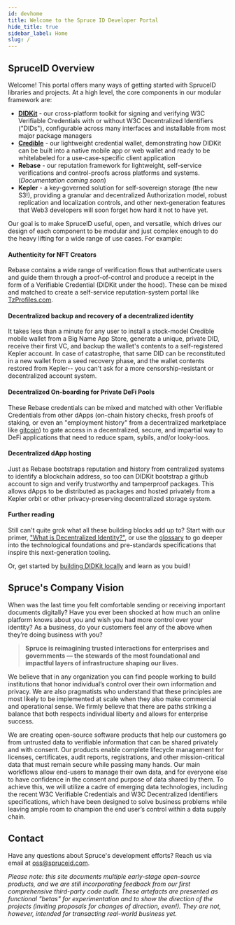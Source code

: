 ```yaml
---
id: devhome
title: Welcome to the Spruce ID Developer Portal
hide_title: true
sidebar_label: Home
slug: /
---
```


## SpruceID Overview

Welcome! This portal offers many ways of getting started with SpruceID libraries
and projects.  At a high level, the core components in our modular framework
are:

- [**DIDKit**](/docs/didkit) - our cross-platform toolkit for signing and
  verifying W3C Verifiable Credentials with or without W3C Decentralized
  Identifiers ("DIDs"), configurable across many interfaces and installable from
  most major package managers
- [**Credible**](/docs/credible) - our lightweight credential wallet,
  demonstrating how DIDKit can be built into a native mobile app or web wallet
  and ready to be whitelabeled for a use-case-specific client application
- **Rebase** - our reputation framework for lightweight, self-service
  verifications and control-proofs across platforms and systems. (*Documentation
  coming soon*)
- **Kepler** - a key-governed solution for self-sovereign storage (the new S3!),
  providing a granular and decentralized Authorization model, robust replication
  and localization controls, and other next-generation features that Web3
  developers will soon forget how hard it not to have yet.

Our goal is to make SpruceID useful, open, and versatile, which drives our
design of each component to be modular and just complex enough to do the heavy
lifting for a wide range of use cases.  For example:

#### Authenticity for NFT Creators
Rebase contains a wide range of verification flows that authenticate users and
guide them through a proof-of-control and produce a receipt in the form of a
Verifiable Credential (DIDKit under the hood). These can be mixed and matched to
create a self-service reputation-system portal like
[TzProfiles.com](https://tzprofiles.com).

#### Decentralized backup and recovery of a decentralized identity
It takes less than a minute for any user to install a stock-model Credible
mobile wallet from a Big Name App Store, generate a unique, private DID, receive
their first VC, and backup the wallet's contents to a self-registered Kepler
account. In case of catastrophe, that same DID can be reconstituted in a new
wallet from a seed recovery phase, and the wallet contents restored from
Kepler-- you can't ask for a more censorship-resistant or decentralized account
system.

#### Decentralized On-boarding for Private DeFi Pools
These Rebase credentials can be mixed and matched with other Verifiable
Credentials from other dApps (on-chain history checks, fresh proofs of staking,
or even an "employment history" from a decentralized marketplace like
[gitcoin](https://gitcoin.co)) to gate access in a decentralized, secure, and
impartial way to DeFi applications that need to reduce spam, sybils, and/or
looky-loos.

#### Decentralized dApp hosting
Just as Rebase bootstraps reputation and history from centralized systems to
identify a blockchain address, so too can DIDKit bootstrap a github account to
sign and verify trustworthy and tamperproof packages. This allows dApps to be
distributed as packages and hosted privately from a Kepler orbit or other
privacy-preserving decentralized storage system.

#### Further reading
Still can't quite grok what all these building blocks add up to? Start with our
primer, ["What is Decentralized Identity?"](primer.md), or use the
[glossary](glossary.md) to go deeper into the technological foundations and
pre-standards specifications that inspire this next-generation tooling.

Or, get started by [building DIDKit locally](didkit/intro.md#getting-started)
and learn as you buidl! 

## Spruce's Company Vision

When was the last time you felt comfortable sending or receiving important
documents digitally? Have you ever been shocked at how much an online platform
knows about you and wish you had more control over your identity? As a business,
do your customers feel any of the above when they’re doing business with you?

> **Spruce is reimagining trusted interactions for enterprises and governments — the
> stewards of the most foundational and impactful layers of infrastructure shaping
> our lives.**
 
We believe that in any organization you can find people working to build
institutions that honor individual’s control over their own information and
privacy.  We are also pragmatists who understand that these principles are most
likely to be implemented at scale when they also make commercial and operational
sense. We firmly believe that there are paths striking a balance that both
respects individual liberty and allows for enterprise success.

We are creating open-source software products that help our customers go from
untrusted data to verifiable information that can be shared privately and with
consent. Our products enable complete lifecycle management for licenses,
certificates, audit reports, registrations, and other mission-critical data that
must remain secure while passing many hands. Our main workflows allow end-users
to manage their own data, and for everyone else to have confidence in the
consent and purpose of data shared by them. To achieve this, we will utilize a
cadre of emerging data technologies, including the recent W3C Verifiable
Credentials and W3C Decentralized Identifiers specifications, which have been
designed to solve business problems while leaving ample room to champion the end
user’s control within a data supply chain.

## Contact

Have any questions about Spruce's development efforts? Reach us via email at
oss@spruceid.com.

_Please note: this site documents multiple early-stage open-source products, and
we are still incorporating feedback from our first comprehensive third-party
code audit. These artefacts are presented as functional "betas" for
experimentation and to show the direction of the projects (inviting proposals
for changes of direction, even!). They are not, however, intended for
transacting real-world business yet._